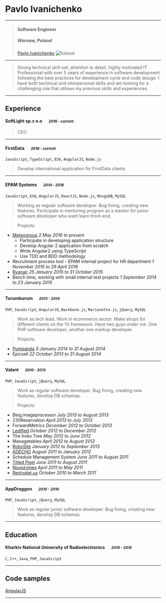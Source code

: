 # Pavlo Ivanichenko

---

> #### Software Engineer
> #####  Warsaw, Poland
> [Pavlo Ivanichenko][facebook] ![fcbook][]

---
> Strong technical skill-set, attention to detail​​, highly motivated IT Professional with over 5 years of experience in software development following the best practices for development cycle and code design. I have both technical and interpersonal skills and am looking for a challenging role that utilises my previous skills and experiences.

---
## Experience
#### SoftLight sp.z o.o &emsp; <small>*2016 - current*</small>
> CEO

---
#### FirstData &emsp; <small>*2016 - current*</small>
`JavaScript`, `TypeScript`, `ES6`, `AngularJS`, `Node.js`
> Develop international application for FirstData clients

---
#### EPAM Systems &emsp; <small>*2014 - 2016*</small>
`JavaScript`, `ES6`, `AngularJS`, `ReactJS`, `Node.js`, `MongoDB`, `MySQL`
> Working as regular software developer. Bug fixing, creating new features. Participate in mentoring program as a mentor for junior software developer who want learn front-end.

> Projects:
- [Meteogroup](//www.meteogroup.com/) *2 May 2016 to present*
  - Participate in developing application structure
  - Develop Angular 2 application from scratch
  - Write Angular2 using TypeScript
  - Use TDD and BDD methodology
- Recruitment process tool - EPAM internal project for HR department *1 November 2015 to 29 April 2016*
- [Ryanair](//www.ryanair.com) *25 January 2015 to 31 October 2015*
- Bench time, working with small internal test projects *1 September 2014 to 23 January 2015*

---
#### Turumburum &emsp; <small>*2013 - 2014*</small>
`PHP`, `JavaScript`, `AngularJS`, `Backbone.js`, `Marionette.js`, `jQuery`, `MySQL`
> Work as tech lead. Work in ecommerce sector. Make shops for different clients on the Yii framework. Have two guys under me. One PHP software developer, another one markup developer.

> Projects:
- [Pumpanda](//pumpanda.com/) *3 January 2014 to 31 August 2014*
- Epicsell *22 October 2013 to 31 August 2014*

---
#### Valant &emsp; <small>*2010 - 2013*</small>
`PHP`, `JavaScript`, `jQuery`, `MySQL`
> Work as regular software developer. Bug fixing, creating new features, develop DB schemas.

> Projects:
- Blog.imageprocessor *July 2013 to August 2013*
- 230Reservation *April 2013 to July 2013*
- ForwardMetrics *December 2012 to October 2013*
- [Ledified](//www.ledified.com.au/) *October 2012 to December 2012*
- The Iroko Tree *May 2012 to June 2012*
- Managetables *April 2012 to August 2012*
- [RoboSite](//robosite.com/) *January 2012 to September 2013*
- [ADECHO](//adecho.com) *August 2011 to January 2012*
- Schedule Management System *June 2011 to August 2011*
- [Tilted Pixel](//www.tiltedpixel.com/) *June 2011 to August 2011*
- [Novozymes](//www.novozymes.com/) *April 2011 to May 2011*
- [Rentvalet.us](//rentvalet.us) *October 2010 to March 2011*

---
#### AppDraggon &emsp; <small>*2010 - 2010*</small>
`PHP`, `JavaScript`, `jQuery`, `MySQL`
> Work as regular junior software developer. Bug fixing, creating new features, develop DB schemas.

---
## Education
#### Kharkiv National University of Radioelectronics &emsp; <small>*2010 - 2015*</small>
`C`, `C++`, `Java`, `PHP`, `JavaScript`

---
## Code samples
[AngularJS](http://pashaproton.github.io/example-angular-js/)

---
[facebook]: http://www.facebook.com/pasha.proton
[fcbook]: http://www.jacobsen.com/themes/jacobsen/images/icons/facebook-icon-small.png
[twitter]: https://twitter.com/pashaproton
[twit]: http://cdn-careers.sstatic.net/careers/Img/icon-twitter.png?v=b1bd58ad2034

